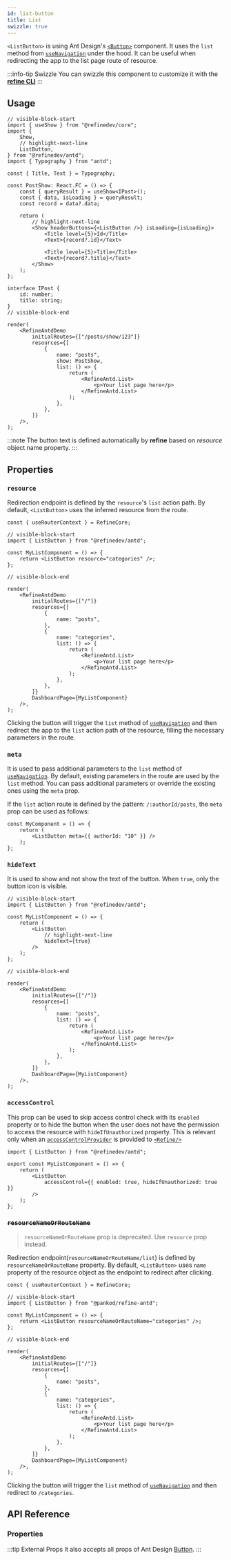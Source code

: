```yaml
---
id: list-button
title: List
swizzle: true
---
```


`<ListButton>` is using Ant Design's [`<Button>`](https://ant.design/components/button/) component. It uses the `list` method from [`useNavigation`](/api-reference/core/hooks/navigation/useNavigation.md) under the hood. It can be useful when redirecting the app to the list page route of resource.

:::info-tip Swizzle
You can swizzle this component to customize it with the [**refine CLI**](/docs/packages/documentation/cli)
:::

## Usage

```tsx live url=http://localhost:3000/posts/show/123
// visible-block-start
import { useShow } from "@refinedev/core";
import {
    Show,
    // highlight-next-line
    ListButton,
} from "@refinedev/antd";
import { Typography } from "antd";

const { Title, Text } = Typography;

const PostShow: React.FC = () => {
    const { queryResult } = useShow<IPost>();
    const { data, isLoading } = queryResult;
    const record = data?.data;

    return (
        // highlight-next-line
        <Show headerButtons={<ListButton />} isLoading={isLoading}>
            <Title level={5}>Id</Title>
            <Text>{record?.id}</Text>

            <Title level={5}>Title</Title>
            <Text>{record?.title}</Text>
        </Show>
    );
};

interface IPost {
    id: number;
    title: string;
}
// visible-block-end

render(
    <RefineAntdDemo
        initialRoutes={["/posts/show/123"]}
        resources={[
            {
                name: "posts",
                show: PostShow,
                list: () => {
                    return (
                        <RefineAntd.List>
                            <p>Your list page here</p>
                        </RefineAntd.List>
                    );
                },
            },
        ]}
    />,
);
```

:::note
The button text is defined automatically by **refine** based on _resource_ object name property.
:::

## Properties

### `resource`

Redirection endpoint is defined by the `resource`'s `list` action path. By default, `<ListButton>` uses the inferred resource from the route.

```tsx live disableScroll previewHeight=120px
const { useRouterContext } = RefineCore;

// visible-block-start
import { ListButton } from "@refinedev/antd";

const MyListComponent = () => {
    return <ListButton resource="categories" />;
};

// visible-block-end

render(
    <RefineAntdDemo
        initialRoutes={["/"]}
        resources={[
            {
                name: "posts",
            },
            {
                name: "categories",
                list: () => {
                    return (
                        <RefineAntd.List>
                            <p>Your list page here</p>
                        </RefineAntd.List>
                    );
                },
            },
        ]}
        DashboardPage={MyListComponent}
    />,
);
```

Clicking the button will trigger the `list` method of [`useNavigation`](/api-reference/core/hooks/navigation/useNavigation.md) and then redirect the app to the `list` action path of the resource, filling the necessary parameters in the route.

### `meta`

It is used to pass additional parameters to the `list` method of [`useNavigation`](/api-reference/core/hooks/navigation/useNavigation.md). By default, existing parameters in the route are used by the `list` method. You can pass additional parameters or override the existing ones using the `meta` prop.

If the `list` action route is defined by the pattern: `/:authorId/posts`, the `meta` prop can be used as follows:

```tsx
const MyComponent = () => {
    return (
        <ListButton meta={{ authorId: "10" }} />
    );
};
```

### `hideText`

It is used to show and not show the text of the button. When `true`, only the button icon is visible.

```tsx live disableScroll previewHeight=120px
// visible-block-start
import { ListButton } from "@refinedev/antd";

const MyListComponent = () => {
    return (
        <ListButton
            // highlight-next-line
            hideText={true}
        />
    );
};

// visible-block-end

render(
    <RefineAntdDemo
        initialRoutes={["/"]}
        resources={[
            {
                name: "posts",
                list: () => {
                    return (
                        <RefineAntd.List>
                            <p>Your list page here</p>
                        </RefineAntd.List>
                    );
                },
            },
        ]}
        DashboardPage={MyListComponent}
    />,
);
```

### `accessControl`

This prop can be used to skip access control check with its `enabled` property or to hide the button when the user does not have the permission to access the resource with `hideIfUnauthorized` property. This is relevant only when an [`accessControlProvider`](/api-reference/core/providers/accessControl-provider.md) is provided to [`<Refine/>`](/api-reference/core/components/refine-config.md)

```tsx
import { ListButton } from "@refinedev/antd";

export const MyListComponent = () => {
    return (
        <ListButton
            accessControl={{ enabled: true, hideIfUnauthorized: true }}
        />
    );
};
```

### ~~`resourceNameOrRouteName`~~ <PropTag deprecated />

> `resourceNameOrRouteName` prop is deprecated. Use `resource` prop instead.

Redirection endpoint(`resourceNameOrRouteName/list`) is defined by `resourceNameOrRouteName` property. By default, `<ListButton>` uses `name` property of the resource object as the endpoint to redirect after clicking.

```tsx live disableScroll previewHeight=120px
const { useRouterContext } = RefineCore;

// visible-block-start
import { ListButton } from "@pankod/refine-antd";

const MyListComponent = () => {
    return <ListButton resourceNameOrRouteName="categories" />;
};

// visible-block-end

render(
    <RefineAntdDemo
        initialRoutes={["/"]}
        resources={[
            {
                name: "posts",
            },
            {
                name: "categories",
                list: () => {
                    return (
                        <RefineAntd.List>
                            <p>Your list page here</p>
                        </RefineAntd.List>
                    );
                },
            },
        ]}
        DashboardPage={MyListComponent}
    />,
);
```

Clicking the button will trigger the `list` method of [`useNavigation`](/api-reference/core/hooks/navigation/useNavigation.md) and then redirect to `/categories`.

## API Reference

### Properties

<PropsTable module="@refinedev/antd/ListButton" />

:::tip External Props
It also accepts all props of Ant Design [Button](https://ant.design/components/button/#API).
:::
